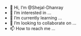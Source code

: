 - 👋 Hi, I’m @Shejal-Dhanray
- 👀 I’m interested in ...
- 🌱 I’m currently learning ...
- 💞️ I’m looking to collaborate on ...
- 📫 How to reach me ...

<!---
Shejal-Dhanray/Shejal-Dhanray is a ✨ special ✨ repository because its `README.md` (this file) appears on your GitHub profile.
You can click the Preview link to take a look at your changes.
--->
